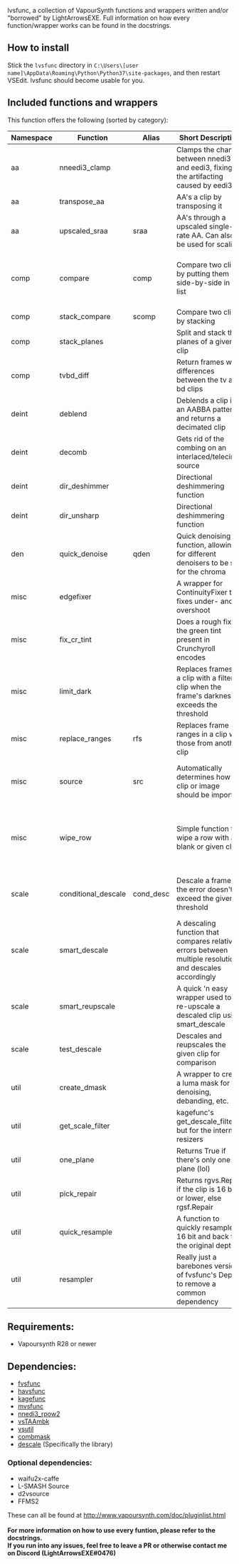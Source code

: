 lvsfunc, a collection of VapourSynth functions and wrappers written and/or "borrowed" by LightArrowsEXE.
Full information on how every function/wrapper works can be found in the docstrings.

## How to install

Stick the `lvsfunc` directory in `C:\Users\[user name]\AppData\Roaming\Python\Python37\site-packages`, and then restart VSEdit. lvsfunc should become usable for you.

## Included functions and wrappers

This function offers the following (sorted by category):</br>

| Namespace | Function | Alias | Short Description | Parameters |
|----------|----------|-----------|-------------|------------|
| aa | nneedi3_clamp | | Clamps the change between nnedi3 and eedi3, fixing the artifacting caused by eedi3 | clip, strength, mask, ret_mask, show_mask, opencl |
| aa | transpose_aa | | AA's a clip by transposing it | clip, eedi3 |
| aa | upscaled_sraa | sraa | AA's through a upscaled single-rate AA. Can also be used for scaling | clip, rfactor, rep, h, sharp_downscale |
| comp | compare | comp | Compare two clips by putting them side-by-side in a list | clip_a, clip_b, frames, rand_total, force_resample, print_frame, mismatch |
| comp | stack_compare | scomp | Compare two clips by stacking | clips, make_diff, height, warn |
| comp | stack_planes | | Split and stack the planes of a given clip | clip, stack_vertical |
| comp | tvbd_diff | | Return frames with differences between the tv and bd clips | tv, bd, thr, return_array |
| deint | deblend | | Deblends a clip in an AABBA pattern and returns a decimated clip | clip, rep |
| deint | decomb | | Gets rid of the combing on an interlaced/telecined source | clip, TFF, decimate, vinv, sharpen, dir, rep |
| deint | dir_deshimmer | | Directional deshimmering function | clip, TFF, dh, transpose, show_mask |
| deint | dir_unsharp | | Directional deshimmering function | clip, strength, dir, h |
| den | quick_denoise | qden | Quick denoising function, allowing for different denoisers to be set for the chroma | clip, ref, cmode, sigma, **kwargs |
| misc | edgefixer | | A wrapper for ContinuityFixer that fixes under- and overshoot | clip, left, right, top, down, radius, full_range |
| misc | fix_cr_tint | | Does a rough fix to the green tint present in Crunchyroll encodes | clip, value |
| misc | limit_dark | | Replaces frames in a clip with a filtered clip when the frame's darkness exceeds the threshold | clip, filtered, threshold, threshold_range |
| misc | replace_ranges | rfs | Replaces frame ranges in a clip with those from another clip | clip_a, clip_b, ranges |
| misc | source | src | Automatically determines how a clip or image should be imported | file, ref, force_lsmas, mpls, mpls_playlist, mpls_angle |
| misc | wipe_row | | Simple function to wipe a row with a blank or given clip. | clip, secondary, width, height, offset_x, offset_y, width2, height2, offset_x2, offset_y2, show_mask |
| scale | conditional_descale | cond_desc | Descale a frame if the error doesn't exceed the given threshold | clip, height, kernel, b, c, taps, threshold, upscaler, **upscale_args |
| scale | smart_descale | | A descaling function that compares relative errors between multiple resolutions and descales accordingly | clip, resolutions, b, c, taps, thr, rescale |
| scale | smart_reupscale | | A quick 'n easy wrapper used to re-upscale a descaled clip using smart_descale | clip, width, height, kernel, b, c, taps, **znargs |
| scale | test_descale | | Descales and reupscales the given clip for comparison | clip, height, kernel, b, c, taps, show_error |
| util | create_dmask | | A wrapper to create a luma mask for denoising, debanding, etc. | clip, luma_scaling |
| util | get_scale_filter | | kagefunc's get_descale_filter, but for the internal resizers | kernel, **kwargs |
| util | one_plane | | Returns True if there's only one plane (lol) | clip |
| util | pick_repair | | Returns rgvs.Repair if the clip is 16 bit or lower, else rgsf.Repair | clip |
| util | quick_resample | | A function to quickly resample to 16 bit and back to the original depth | clip, function, **func_args |
| util | resampler | | Really just a barebones version of fvsfunc's Depth to remove a common dependency | clip, bitdepth |


## Requirements:

- Vapoursynth R28 or newer

## Dependencies:

- [fvsfunc](https://github.com/Irrational-Encoding-Wizardry/fvsfunc)
- [havsfunc](https://github.com/HomeOfVapourSynthEvolution/havsfunc)
- [kagefunc](https://github.com/Irrational-Encoding-Wizardry/kagefunc)
- [mvsfunc](https://github.com/HomeOfVapourSynthEvolution/mvsfunc)
- [nnedi3_rpow2](https://github.com/darealshinji/vapoursynth-plugins/blob/master/scripts/nnedi3_rpow2.py)
- [vsTAAmbk](https://github.com/HomeOfVapourSynthEvolution/vsTAAmbk)
- [vsutil](https://github.com/Irrational-Encoding-Wizardry/vsutil)
- [combmask](https://mega.nz/#!whtkTShS!JsDhi-_QGs-kZkzWqgcXHX2MQII4Bl9Y4Ft0zHnXDvk)
- [descale](https://github.com/Irrational-Encoding-Wizardry/vapoursynth-descale) (Specifically the library)

### Optional dependencies:
- waifu2x-caffe
- L-SMASH Source
- d2vsource
- FFMS2

These can all be found at <http://www.vapoursynth.com/doc/pluginlist.html>
<br>
<br>
**For more information on how to use every funtion, please refer to the docstrings.<br>
If you run into any issues, feel free to leave a PR or otherwise contact me on Discord (LightArrowsEXE#0476)**
